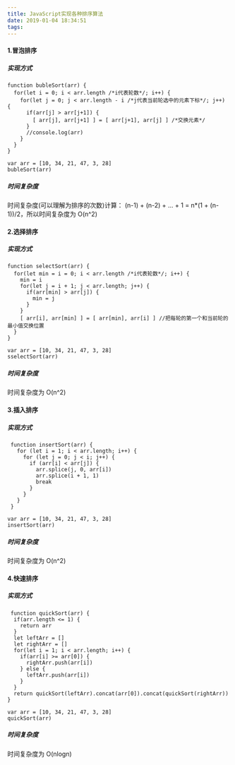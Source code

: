 ```yaml
---
title: JavaScript实现各种排序算法
date: 2019-01-04 18:34:51
tags:
---
```

#### 1.冒泡排序
##### 实现方式
```
function bubleSort(arr) {
  for(let i = 0; i < arr.length /*i代表轮数*/; i++) {
    for(let j = 0; j < arr.length - i /*j代表当前轮选中的元素下标*/; j++) {
      if(arr[j] > arr[j+1]) {
        [ arr[j], arr[j+1] ] = [ arr[j+1], arr[j] ] /*交换元素*/
      }
      //console.log(arr)
    }
  }
}

var arr = [10, 34, 21, 47, 3, 28]
bubleSort(arr)
```
##### 时间复杂度
时间复杂度(可以理解为排序的次数)计算： (n-1) + (n-2) + ... + 1 = n*(1 + (n-1))/2，所以时间复杂度为 O(n^2) 
#### 2.选择排序
##### 实现方式
```
function selectSort(arr) {
  for(let min = i = 0; i < arr.length /*i代表轮数*/; i++) {
    min = i
    for(let j = i + 1; j < arr.length; j++) {
      if(arr[min] > arr[j]) {
        min = j
      }
    }
    [ arr[i], arr[min] ] = [ arr[min], arr[i] ] //把每轮的第一个和当前轮的最小值交换位置
  }
}

var arr = [10, 34, 21, 47, 3, 28]
sselectSort(arr)
```
##### 时间复杂度
时间复杂度为 O(n^2) 
#### 3.插入排序
##### 实现方式
```
 function insertSort(arr) {
   for (let i = 1; i < arr.length; i++) {
     for (let j = 0; j < i; j++) {
       if (arr[i] < arr[j]) {
         arr.splice(j, 0, arr[i])
         arr.splice(i + 1, 1)
         break
       }
     }
   }
 }

var arr = [10, 34, 21, 47, 3, 28]
insertSort(arr)
```
##### 时间复杂度
时间复杂度为 O(n^2) 
#### 4.快速排序
##### 实现方式
```
 function quickSort(arr) {
  if(arr.length <= 1) {
    return arr
  }
  let leftArr = [] 
  let rightArr = []
  for(let i = 1; i < arr.length; i++) {
    if(arr[i] >= arr[0]) {
      rightArr.push(arr[i])
    } else {
      leftArr.push(arr[i])
    }
  }
  return quickSort(leftArr).concat(arr[0]).concat(quickSort(rightArr))
}

var arr = [10, 34, 21, 47, 3, 28]
quickSort(arr)
```
##### 时间复杂度
时间复杂度为 O(nlogn)